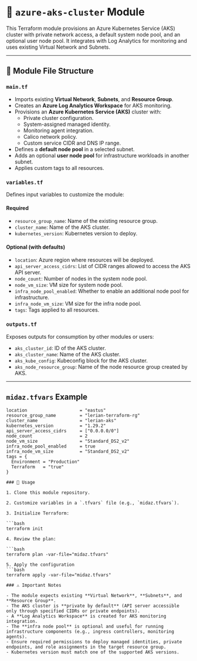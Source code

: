 # 🧭 `azure-aks-cluster` Module

This Terraform module provisions an Azure Kubernetes Service (AKS) cluster with private network access, a default system node pool, and an optional user node pool. It integrates with Log Analytics for monitoring and uses existing Virtual Network and Subnets.

---

## 📁 Module File Structure

### `main.tf`

- Imports existing **Virtual Network**, **Subnets**, and **Resource Group**.
- Creates an **Azure Log Analytics Workspace** for AKS monitoring.
- Provisions an **Azure Kubernetes Service (AKS)** cluster with:
  - Private cluster configuration.
  - System-assigned managed identity.
  - Monitoring agent integration.
  - Calico network policy.
  - Custom service CIDR and DNS IP range.
- Defines a **default node pool** in a selected subnet.
- Adds an optional **user node pool** for infrastructure workloads in another subnet.
- Applies custom tags to all resources.

### `variables.tf`

Defines input variables to customize the module:

#### Required
- `resource_group_name`: Name of the existing resource group.
- `cluster_name`: Name of the AKS cluster.
- `kubernetes_version`: Kubernetes version to deploy.

#### Optional (with defaults)
- `location`: Azure region where resources will be deployed.
- `api_server_access_cidrs`: List of CIDR ranges allowed to access the AKS API server.
- `node_count`: Number of nodes in the system node pool.
- `node_vm_size`: VM size for system node pool.
- `infra_node_pool_enabled`: Whether to enable an additional node pool for infrastructure.
- `infra_node_vm_size`: VM size for the infra node pool.
- `tags`: Tags applied to all resources.

### `outputs.tf`

Exposes outputs for consumption by other modules or users:

- `aks_cluster_id`: ID of the AKS cluster.
- `aks_cluster_name`: Name of the AKS cluster.
- `aks_kube_config`: Kubeconfig block for the AKS cluster.
- `aks_node_resource_group`: Name of the node resource group created by AKS.

---

## `midaz.tfvars` Example

```hcl
location                    = "eastus"
resource_group_name         = "lerian-terraform-rg"
cluster_name                = "lerian-aks"
kubernetes_version          = "1.29.2"
api_server_access_cidrs     = ["0.0.0.0/0"]
node_count                  = 2
node_vm_size                = "Standard_DS2_v2"
infra_node_pool_enabled     = true
infra_node_vm_size          = "Standard_DS2_v2"
tags = {
  Environment = "Production"
  Terraform   = "true"
}

### 🚀 Usage

1. Clone this module repository.

2. Customize variables in a `.tfvars` file (e.g., `midaz.tfvars`).

3. Initialize Terraform:

```bash
terraform init

4. Review the plan:

```bash
terraform plan -var-file="midaz.tfvars"

5. Apply the configuration
```bash
terraform apply -var-file="midaz.tfvars"

### ⚠️ Important Notes

- The module expects existing **Virtual Network**, **Subnets**, and **Resource Group**.
- The AKS cluster is **private by default** (API server accessible only through specified CIDRs or private endpoints).
- A **Log Analytics Workspace** is created for AKS monitoring integration.
- The **infra node pool** is optional and useful for running infrastructure components (e.g., ingress controllers, monitoring agents).
- Ensure required permissions to deploy managed identities, private endpoints, and role assignments in the target resource group.
- Kubernetes version must match one of the supported AKS versions.
